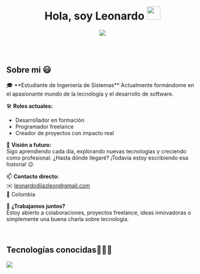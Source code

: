 
<h1 align="center"><b>Hola, soy Leonardo </b><img src="https://media.giphy.com/media/hvRJCLFzcasrR4ia7z/giphy.gif" width="35"></h1>
<!--  -->
<p align="center">
  <a href="https://github.com/LDRK">
    <img src="https://readme-typing-svg.herokuapp.com?font=Fira+Code&duration=4000&color=00ffff&center=true&vCenter=true&width=750&height=70&lines=Hola%2C+soy+Leonardo+D%C3%ADaz+%F0%9F%91%8B;Full-Stack+Developer+en+constante+crecimiento;Apasionado+por+la+programaci%C3%B3n+y+la+innovaci%C3%B3n;Construyendo+proyectos+con+impacto+real;Siempre+aprendiendo+y+compartiendo+%F0%9F%92%AB">
  </a>
</p>



<br>

<br>
<h2>Sobre mi 😃</h2>
<!--Intro start-->

<p align="left">
🎓 **Estudiante de Ingeniería de Sistemas**  
Actualmente formándome en el apasionante mundo de la tecnología y el desarrollo de software.

🛠️ **Roles actuales:**  
- Desarrollador en formación  
- Programador freelance  
- Creador de proyectos con impacto real  

🚀 **Visión a futuro:**  
Sigo aprendiendo cada día, explorando nuevas tecnologías y creciendo como profesional. ¿Hasta dónde llegaré? ¡Todavía estoy escribiendo esa historia! 😉

📫 **Contacto directo:**  
✉️ leonardodiiazleon@gmail.com  
📍 Colombia

💼 **¿Trabajamos juntos?**  
Estoy abierto a colaboraciones, proyectos freelance, ideas innovadoras o simplemente una buena charla sobre tecnología.

<!--Intro end-->
  </p>
<br>

<h2 >Tecnologías conocidas👨🏻‍💻</h2>
<!--tech stack icons-->
<p align="left">
  <a href="https://skillicons.dev">
    <img src="https://skillicons.dev/icons?i=php,py,css,html,js,mysql,sqlite,git,github,materialui,postman,vscode,bash,linux,ps&perline=12" />
  </a>
</p>
<br>
<!-------------------------->

<br>
<br><br>



